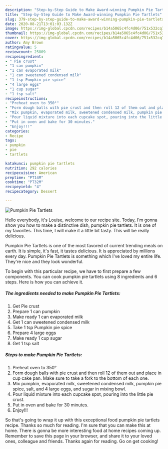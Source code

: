 ```yaml
---
description: "Step-by-Step Guide to Make Award-winning Pumpkin Pie Tartlets"
title: "Step-by-Step Guide to Make Award-winning Pumpkin Pie Tartlets"
slug: 379-step-by-step-guide-to-make-award-winning-pumpkin-pie-tartlets
date: 2020-08-21T13:01:03.132Z
image: https://img-global.cpcdn.com/recipes/b14a5065c4fc4d06/751x532cq70/pumpkin-pie-tartlets-recipe-main-photo.jpg
thumbnail: https://img-global.cpcdn.com/recipes/b14a5065c4fc4d06/751x532cq70/pumpkin-pie-tartlets-recipe-main-photo.jpg
cover: https://img-global.cpcdn.com/recipes/b14a5065c4fc4d06/751x532cq70/pumpkin-pie-tartlets-recipe-main-photo.jpg
author: Amy Brown
ratingvalue: 5
reviewcount: 25809
recipeingredient:
- " Pie crust"
- "1 can pumpkin"
- "1 can evaporated milk"
- "1 can sweetened condensed milk"
- "1 tsp Pumpkin pie spice"
- "4 large eggs"
- "1 cup sugar"
- "1 tsp salt"
recipeinstructions:
- "Preheat oven to 350°"
- "Form dough balls with pie crust and then roll 12 of them out and place in cup cake pan. Make sure to take a fork to the bottom of each one."
- "Mix pumpkin, evaporated milk, sweetened condensed milk, pumpkin pie spice, salt, and 4 large eggs, and sugar in mixing bowl."
- "Pour liquid mixture into each cupcake spot, pouring into the little pie crust."
- "Put in oven and bake for 30 minutes."
- "Enjoy!!!"
categories:
- Recipe
tags:
- pumpkin
- pie
- tartlets

katakunci: pumpkin pie tartlets 
nutrition: 292 calories
recipecuisine: American
preptime: "PT14M"
cooktime: "PT32M"
recipeyield: "4"
recipecategory: Dessert

---
```



![Pumpkin Pie Tartlets](https://img-global.cpcdn.com/recipes/b14a5065c4fc4d06/751x532cq70/pumpkin-pie-tartlets-recipe-main-photo.jpg)

Hello everybody, it's Louise, welcome to our recipe site. Today, I'm gonna show you how to make a distinctive dish, pumpkin pie tartlets. It is one of my favorites. This time, I will make it a little bit tasty. This will be really delicious.



Pumpkin Pie Tartlets is one of the most favored of current trending meals on earth. It is simple, it's fast, it tastes delicious. It is appreciated by millions every day. Pumpkin Pie Tartlets is something which I've loved my entire life. They're nice and they look wonderful.


To begin with this particular recipe, we have to first prepare a few components. You can cook pumpkin pie tartlets using 8 ingredients and 6 steps. Here is how you can achieve it.

<!--inarticleads1-->

##### The ingredients needed to make Pumpkin Pie Tartlets:

1. Get  Pie crust
1. Prepare 1 can pumpkin
1. Make ready 1 can evaporated milk
1. Get 1 can sweetened condensed milk
1. Take 1 tsp Pumpkin pie spice
1. Prepare 4 large eggs
1. Make ready 1 cup sugar
1. Get 1 tsp salt




<!--inarticleads2-->

##### Steps to make Pumpkin Pie Tartlets:

1. Preheat oven to 350°
1. Form dough balls with pie crust and then roll 12 of them out and place in cup cake pan. Make sure to take a fork to the bottom of each one.
1. Mix pumpkin, evaporated milk, sweetened condensed milk, pumpkin pie spice, salt, and 4 large eggs, and sugar in mixing bowl.
1. Pour liquid mixture into each cupcake spot, pouring into the little pie crust.
1. Put in oven and bake for 30 minutes.
1. Enjoy!!!




So that's going to wrap it up with this exceptional food pumpkin pie tartlets recipe. Thanks so much for reading. I'm sure that you can make this at home. There is gonna be more interesting food at home recipes coming up. Remember to save this page in your browser, and share it to your loved ones, colleague and friends. Thanks again for reading. Go on get cooking!
